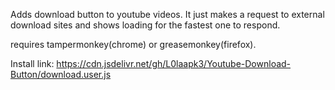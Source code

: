 Adds download button to youtube videos. It just makes a request to external download sites and shows loading for the fastest one to respond.

requires tampermonkey(chrome) or greasemonkey(firefox).

Install link: https://cdn.jsdelivr.net/gh/L0laapk3/Youtube-Download-Button/download.user.js
